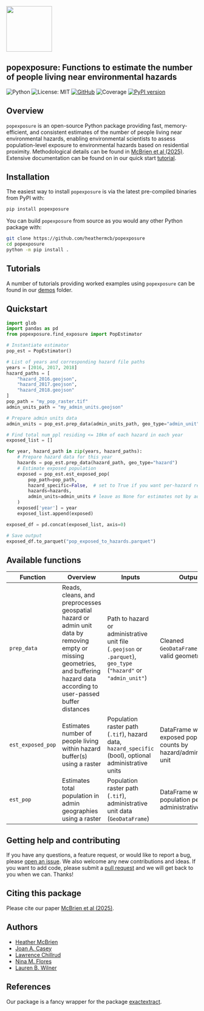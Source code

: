 <p align="left">
  <img src="docs/assets/modified-logo.png" alt="" width="120"/>
</p>

## popexposure: Functions to estimate the number of people living near environmental hazards

![Python](https://img.shields.io/badge/python-3.11-blue.svg)
![License: MIT](https://img.shields.io/badge/License-MIT-yellow.svg)
[![GitHub](https://img.shields.io/badge/GitHub-Repo-black?logo=github)](https://github.com/heathermcb/popexposure)
![Coverage](https://img.shields.io/badge/coverage-100%25-brightgreen)
[![PyPI version](https://badge.fury.io/py/popexposure.svg)](https://badge.fury.io/py/popexposure)

## Overview

`popexposure` is an open-source Python package providing fast, memory-efficient, and consistent estimates of the number of people living near environmental hazards, enabling environmental scientists to assess population-level exposure to environmental hazards based on residential proximity. Methodological details can be found in [McBrien et al (2025)](). Extensive documentation can be found on in our quick start [tutorial](https://github.com/heathermcb/popexposure/blob/main/demo/).

## Installation

The easiest way to install `popexposure` is via the latest pre-compiled binaries from PyPI with:

```bash
pip install popexposure
```

You can build `popexposure` from source as you would any other Python package with:

```bash
git clone https://github.com/heathermcb/popexposure
cd popexposure
python -m pip install .
```

## Tutorials

A number of tutorials providing worked examples using `popexposure` can be found in our [demos](https://github.com/heathermcb/Pop_Exp/tree/main/demo/demo) folder.

## Quickstart

```python
import glob
import pandas as pd
from popexposure.find_exposure import PopEstimator

# Instantiate estimator
pop_est = PopEstimator()

# List of years and corresponding hazard file paths
years = [2016, 2017, 2018]
hazard_paths = [
    "hazard_2016.geojson",
    "hazard_2017.geojson",
    "hazard_2018.geojson"
]
pop_path = "my_pop_raster.tif"
admin_units_path = "my_admin_units.geojson"

# Prepare admin units data
admin_units = pop_est.prep_data(admin_units_path, geo_type="admin_unit")

# Find total num ppl residing <= 10km of each hazard in each year
exposed_list = []

for year, hazard_path in zip(years, hazard_paths):
    # Prepare hazard data for this year
    hazards = pop_est.prep_data(hazard_path, geo_type="hazard")
    # Estimate exposed population
    exposed = pop_est.est_exposed_pop(
        pop_path=pop_path,
        hazard_specific=False,  # set to True if you want per-hazard results
        hazards=hazards,
        admin_units=admin_units # leave as None for estimates not by admin unit
    )
    exposed['year'] = year
    exposed_list.append(exposed)

exposed_df = pd.concat(exposed_list, axis=0)

# Save output
exposed_df.to_parquet("pop_exposed_to_hazards.parquet")
```

## Available functions

| Function          | Overview                                                                                                                                                                          | Inputs                                                                                                           | Outputs                                                                |
| ----------------- | --------------------------------------------------------------------------------------------------------------------------------------------------------------------------------- | ---------------------------------------------------------------------------------------------------------------- | ---------------------------------------------------------------------- |
| `prep_data`       | Reads, cleans, and preprocesses geospatial hazard or admin unit data by removing empty or missing geometries, and buffering hazard data according to user-passed buffer distances | Path to hazard or administrative unit file (`.geojson` or `.parquet`), `geo_type` (`"hazard"` or `"admin_unit"`) | Cleaned `GeoDataFrame` with valid geometries                           |
| `est_exposed_pop` | Estimates number of people living within hazard buffer(s) using a raster                                                                                                          | Population raster path (`.tif`), hazard data, `hazard_specific` (bool), optional administrative units            | DataFrame with exposed population counts by hazard/administrative unit |
| `est_pop`         | Estimates total population in admin geographies using a raster                                                                                                                    | Population raster path (`.tif`), administrative unit data (`GeoDataFrame`)                                       | DataFrame with total population per administrative unit                |

## Getting help and contributing

If you have any questions, a feature request, or would like to report a bug, please [open an issue](https://github.com/heathermcb/Pop_Exp/issues). We also welcome any new contributions and ideas. If you want to add code, please submit a [pull request](https://github.com/heathermcb/Pop_Exp/pulls) and we will get back to you when we can. Thanks!

## Citing this package

Please cite our paper [McBrien et al (2025)]().

## Authors

- [Heather McBrien](https://scholar.google.com/citations?user=0Hz3a1AAAAAJ&hl=en&oi=ao)
- [Joan A. Casey](https://scholar.google.com/citations?user=LjrwHBMAAAAJ&hl=en)
- [Lawrence Chillrud](https://scholar.google.com/citations?hl=en&user=HrSjGh0AAAAJ)
- [Nina M. Flores](https://scholar.google.com/citations?user=fkttN9UAAAAJ&hl=en&oi=ao)
- [Lauren B. Wilner](https://scholar.google.com/citations?user=rLX9LVYAAAAJ&hl=en&oi=ao)

## References

Our package is a fancy wrapper for the package [exactextract](https://pypi.org/project/exactextract/).
